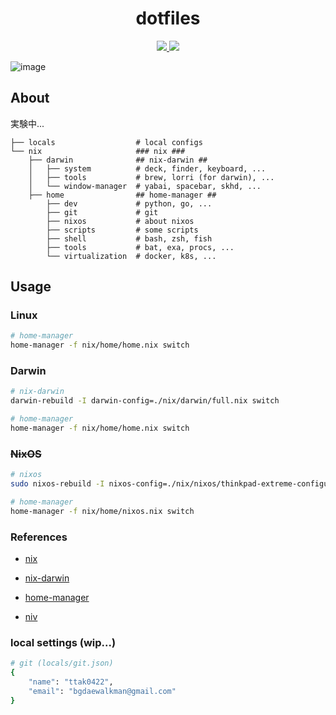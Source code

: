 <div align="center">
<h1>dotfiles</h1>
<a href="https://nixos.org">
<img src="https://img.shields.io/badge/NixOS-21.05-blue?style=for-the-badge&logo=NixOS&logoColor=white">
</a>
<img  src="https://img.shields.io/github/license/ttak0422/dotfiles?style=for-the-badge&color=black">
</div>

![image](https://user-images.githubusercontent.com/15827817/124383528-e74c9f00-dd07-11eb-8565-e4a7b687f35a.png)

## About

実験中...

```
├── locals                  # local configs
└── nix                     ### nix ###
    ├── darwin              ## nix-darwin ##
    │   ├── system          # deck, finder, keyboard, ...
    │   ├── tools           # brew, lorri (for darwin), ...
    │   └── window-manager  # yabai, spacebar, skhd, ...
    ├── home                ## home-manager ##
        ├── dev             # python, go, ...
        ├── git             # git
        ├── nixos           # about nixos
        ├── scripts         # some scripts
        ├── shell           # bash, zsh, fish
        ├── tools           # bat, exa, procs, ...
        └── virtualization  # docker, k8s, ...
```

## Usage

### Linux

```bash
# home-manager
home-manager -f nix/home/home.nix switch  
```

### Darwin

```bash
# nix-darwin
darwin-rebuild -I darwin-config=./nix/darwin/full.nix switch     

# home-manager
home-manager -f nix/home/home.nix switch  
```

### ~~NixOS~~

```bash
# nixos
sudo nixos-rebuild -I nixos-config=./nix/nixos/thinkpad-extreme-configuration.nix switch

# home-manager
home-manager -f nix/home/nixos.nix switch  
```

### References

- [nix](https://nixos.org/manual/nix/stable/)

- [nix-darwin](https://github.com/LnL7/nix-darwin)

- [home-manager](https://github.com/nix-community/home-manager)

- [niv](https://github.com/nmattia/niv)

### local settings (wip...)

```bash
# git (locals/git.json)
{
    "name": "ttak0422",
    "email": "bgdaewalkman@gmail.com"
}
```
